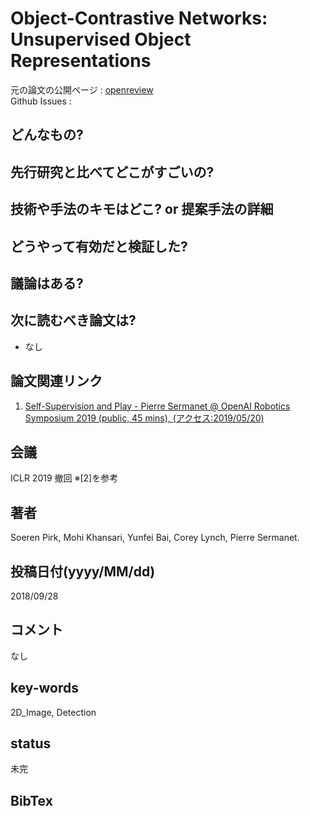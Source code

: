 # Object-Contrastive Networks: Unsupervised Object Representations

元の論文の公開ページ : [openreview](https://openreview.net/forum?id=B1g6XnCcKQ)  
Github Issues : 

## どんなもの?

## 先行研究と比べてどこがすごいの?

## 技術や手法のキモはどこ? or 提案手法の詳細

## どうやって有効だと検証した?

## 議論はある?

## 次に読むべき論文は?
- なし

## 論文関連リンク
1. [Self-Supervision and Play - Pierre Sermanet @ OpenAI Robotics Symposium 2019 (public, 45 mins), (アクセス:2019/05/20)](https://docs.google.com/presentation/d/145wBH7TEJoEclVzE1YKTihqIXWMljeNIA6ozwMZLb3Q/edit#slide=id.g581ee82d09_0_517)

## 会議
ICLR 2019 撤回 ※[2]を参考

## 著者
Soeren Pirk, Mohi Khansari, Yunfei Bai, Corey Lynch, Pierre Sermanet.

## 投稿日付(yyyy/MM/dd)
2018/09/28

## コメント
なし

## key-words
2D_Image, Detection

## status
未完

## BibTex
